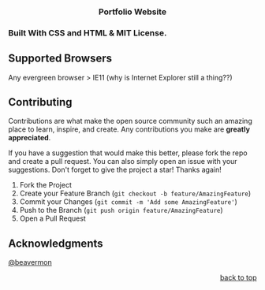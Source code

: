 <a name="readme-top"></a>

<h3 align="center">Portfolio Website</h3>

</div>

### Built With CSS and HTML & MIT License.

## Supported Browsers

Any evergreen browser > IE11 (why is Internet Explorer still a thing??)

<!-- CONTRIBUTING -->
## Contributing

Contributions are what make the open source community such an amazing place to learn, inspire, and create. Any contributions you make are **greatly appreciated**.

If you have a suggestion that would make this better, please fork the repo and create a pull request. You can also simply open an issue with your suggestions. 
Don't forget to give the project a star! Thanks again!

1. Fork the Project
2. Create your Feature Branch (`git checkout -b feature/AmazingFeature`)
3. Commit your Changes (`git commit -m 'Add some AmazingFeature'`)
4. Push to the Branch (`git push origin feature/AmazingFeature`)
5. Open a Pull Request
   
## Acknowledgments 

[@beavermon](https://github.com/Beavermon)

<p align="right"><a href="#readme-top">back to top</a></p>
